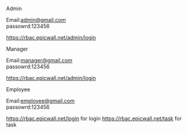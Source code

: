 Admin

Email:admin@gmail.com   
passowrd:123456

https://rbac.epicwall.net/admin/login 


Manager

Email:manager@gmail.com   
passowrd:123456

https://rbac.epicwall.net/admin/login 


Employee

Email:employee@gmail.com   
passowrd:123456

https://rbac.epicwall.net/login for login
https://rbac.epicwall.net/task  for task



